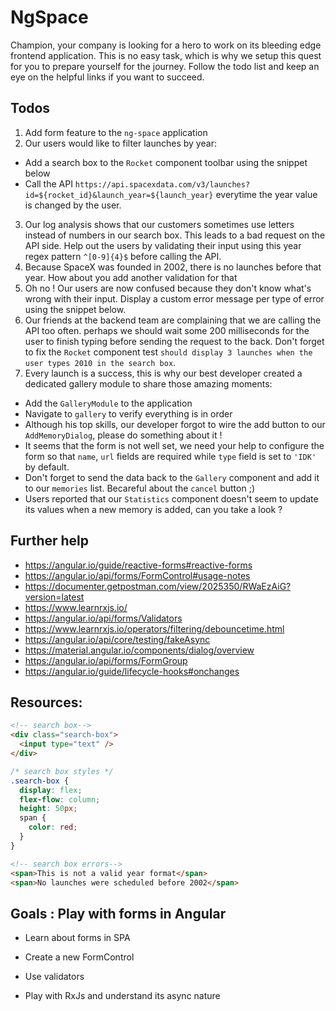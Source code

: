 # NgSpace

Champion, your company is looking for a hero to work on its bleeding edge frontend application. This is no easy task, which is why we setup this quest for you to prepare yourself for the journey. Follow the todo list and keep an eye on the helpful links if you want to succeed.

## Todos

1. Add form feature to the `ng-space` application
2. Our users would like to filter launches by year:
* Add a search box to the `Rocket` component toolbar using the snippet below
* Call the API `https://api.spacexdata.com/v3/launches?id=${rocket_id}&launch_year=${launch_year}` everytime the year value is changed by the user.
3. Our log analysis shows that our customers sometimes use letters instead of numbers in our search box. This leads to a bad request on the API side. Help out the users by validating their input using this year regex pattern `^[0-9]{4}$` before calling the API.
4. Because SpaceX was founded in 2002, there is no launches before that year. How about you add another validation for that
5. Oh no ! Our users are now confused because they don't know what's wrong with their input. Display a custom error message per type of error using the snippet below.
6. Our friends at the backend team are complaining that we are calling the API too often. perhaps we should wait some 200 milliseconds for the user to finish typing before sending the request to the back. Don't forget to fix the `Rocket` component test `should display 3 launches when the user types 2010 in the search box`.
7. Every launch is a success, this is why our best developer created a dedicated gallery module to share those amazing moments:

* Add the `GalleryModule` to the application
* Navigate to `gallery` to verify everything is in order
* Although his top skills, our developer forgot to wire the add button to our `AddMemoryDialog`, please do something about it !
* It seems that the form is not well set, we need your help to configure the form so that `name`, `url` fields are required while `type` field is set to `'IDK'` by default.
* Don't forget to send the data back to the `Gallery` component and add it to our `memories` list. Becareful about the `cancel` button ;)
* Users reported that our `Statistics` component doesn't seem to update its values when a new memory is added, can you take a look ?
 
## Further help

- https://angular.io/guide/reactive-forms#reactive-forms
- https://angular.io/api/forms/FormControl#usage-notes
- https://documenter.getpostman.com/view/2025350/RWaEzAiG?version=latest
- https://www.learnrxjs.io/ 
- https://angular.io/api/forms/Validators
- https://www.learnrxjs.io/operators/filtering/debouncetime.html
- https://angular.io/api/core/testing/fakeAsync
- https://material.angular.io/components/dialog/overview
- https://angular.io/api/forms/FormGroup
- https://angular.io/guide/lifecycle-hooks#onchanges

## Resources:

```html
<!-- search box-->
<div class="search-box">
  <input type="text" />
</div>
  ```

```css
/* search box styles */
.search-box {
  display: flex;
  flex-flow: column;
  height: 50px;
  span {
    color: red;
  }
}
```

```html
<!-- search box errors-->
<span>This is not a valid year format</span>
<span>No launches were scheduled before 2002</span>
```


## Goals : Play with forms in Angular

- Learn about forms in SPA

- Create a new FormControl

- Use validators

- Play with RxJs and understand its async nature

